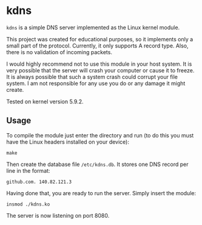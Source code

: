 # kdns
`kdns` is a simple DNS server implemented as the Linux kernel module.

This project was created for educational purposes, so it implements only a small part of the protocol. Currently, it only supports A record type. Also, there is no validation of incoming packets.

I would highly recommend not to use this module in your host system. It is very possible that the server will crash your computer or cause it to freeze. It is always possible that such a system crash could corrupt your file system. I am not responsible for any use you do or any damage it might create.

Tested on kernel version 5.9.2.

## Usage
To compile the module just enter the directory and run (to do this you must have the Linux headers installed on your device):
```
make
```

Then create the database file `/etc/kdns.db`. It stores one DNS record per line in the format:
```
github.com. 140.82.121.3
```

Having done that, you are ready to run the server. Simply insert the module:
```
insmod ./kdns.ko
```

The server is now listening on port 8080.